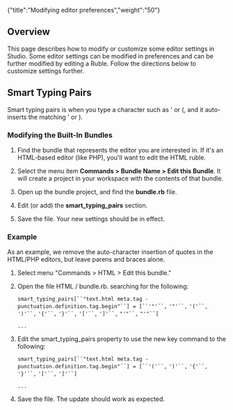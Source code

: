 {"title":"Modifying editor preferences","weight":"50"}

## Overview

This page describes how to modify or customize some editor settings in Studio. Some editor settings can be modified in preferences and can be further modified by editing a Ruble. Follow the directions below to customize settings further.

## Smart Typing Pairs

Smart typing pairs is when you type a character such as ' or (, and it auto-inserts the matching ' or ).

### Modifying the Built-In Bundles

1. Find the bundle that represents the editor you are interested in. If it's an HTML-based editor (like PHP), you'll want to edit the HTML ruble.

2. Select the menu item **Commands > Bundle Name > Edit this Bundle**. It will create a project in your workspace with the contents of that bundle.

3. Open up the bundle project, and find the **bundle.rb** file.

4. Edit (or add) the **smart\_typing\_pairs** section.

5. Save the file. Your new settings should be in effect.

### Example

As an example, we remove the auto-character insertion of quotes in the HTML/PHP editors, but leave parens and braces alone.

1. Select menu "Commands > HTML > Edit this bundle."

2. Open the file HTML / bundle.rb. searching for the following:

    `smart_typing_pairs[``"text.html meta.tag - punctuation.definition.tag.begin"``] = [``'"'``,` `'"'``,` `'('``,` `')'``,` `'{'``,` `'}'``,` `'['``,` `']'``,` `"'"``,` `"'"``]`

    `...`

3. Edit the smart\_typing\_pairs property to use the new key command to the following:

    `smart_typing_pairs[``"text.html meta.tag - punctuation.definition.tag.begin"``] = [``'('``,` `')'``,` `'{'``,` `'}'``,` `'['``,` `']'``]`

    `...`

4. Save the file. The update should work as expected.
